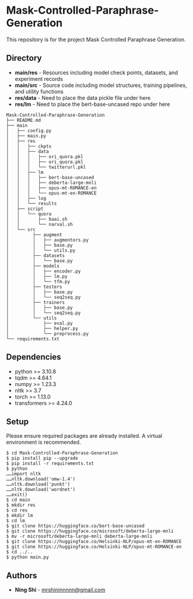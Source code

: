 # Mask-Controlled-Paraphrase-Generation

This repository is for the project Mask Controlled Paraphrase Generation.

## Directory
+ **main/res** - Resources including model check points, datasets, and experiment records
+ **main/src** - Source code including model structures, training pipelines, and utility functions
+ **res/data** - Need to place the data pickle file under here
+ **res/lm** - Need to place the bert-base-uncased repo under here
```
Mask-Controlled-Paraphrase-Generation
├── README.md
├── main
│   ├── config.py
│   ├── main.py
│   ├── res
│   │   ├── ckpts
│   │   ├── data
│   │   │   ├── ori_quora.pkl
│   │   │   ├── ori_quora.pkl
│   │   │   └── twitterurl.pkl
│   │   ├── lm
│   │   │   ├── bert-base-uncased
│   │   │   ├── deberta-large-mnli
│   │   │   ├── opus-mt-ROMANCE-en
│   │   │   └── opus-mt-en-ROMANCE
│   │   ├── log
│   │   └── results
│   ├── script
│   │   └── quora
│   │       ├── baai.sh
│   │       └── narval.sh
│   └── src
│         ├── augment
│         │   ├── augmentors.py
│         │   ├── base.py
│         │   └── utils.py
│         ├── datasets
│         │   └── base.py
│         ├── models
│         │   ├── encoder.py
│         │   ├── lm.py
│         │   └── tfm.py
│         ├── testers
│         │   ├── base.py
│         │   └── seq2seq.py
│         ├── trainers
│         │   ├── base.py
│         │   └── seq2seq.py
│         └── utils
│             ├── eval.py
│             ├── helper.py
│             └── preprocess.py
└── requirements.txt
```

## Dependencies
+ python >= 3.10.8
+ tqdm >= 4.64.1
+ numpy >= 1.23.3
+ nltk >= 3.7
+ torch >= 1.13.0
+ transformers >= 4.24.0

## Setup
Please ensure required packages are already installed. A virtual environment is recommended.
```
$ cd Mask-Controlled-Paraphrase-Generation
$ pip install pip --upgrade
$ pip install -r requirements.txt
$ python
……import nltk
……nltk.download('omw-1.4')
……nltk.download('punkt')
……nltk.download('wordnet')
……exit()
$ cd main
$ mkdir res
$ cd res
$ mkdir lm
$ cd lm
$ git clone https://huggingface.co/bert-base-uncased
$ git clone https://huggingface.co/microsoft/deberta-large-mnli
$ mv -r microsoft/deberta-large-mnli deberta-large-mnli
$ git clone https://huggingface.co/Helsinki-NLP/opus-mt-en-ROMANCE
$ git clone https://huggingface.co/Helsinki-NLP/opus-mt-ROMANCE-en
$ cd ../..
$ python main.py
```

## Authors
* **Ning Shi** - mrshininnnnn@gmail.com